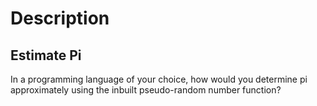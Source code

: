 # Description 

## Estimate Pi

In a programming language of your choice, how would you determine pi approximately using the inbuilt pseudo-random number function?
